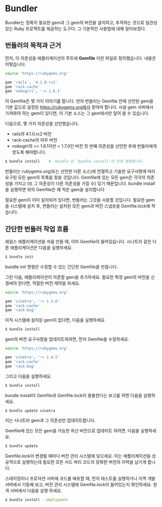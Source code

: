 # Bundler
Bundler는 정확히 필요한 gem과 그 gem의 버전을 설치하고, 추적하는 것으로 일관성 있는 Ruby 프로젝트를 제공하는 도구다. 
그 기본적인 사용법에 대해 알아보겠다.


## 번들러의 목적과 근거
먼저, 이 의존성을 애플리케이션의 루트에 **Gemfile** 이란 파일로 정의했습니다. 내용은 이렇습니다.
```sh
source 'https://rubygems.org'

gem 'rails', '4.1.0.rc2'
gem 'rack-cache'
gem 'nokogiri', '~> 1.6.1'
```
이 Gemfile은 몇 가지 이야기를 합니다. 
먼저 번들러는 Gemfile 안에 선언된 gem을 기본 값으로 설정된 https://rubygems.org에서 찾아야 합니다. 
사설 gem 서버에서 가져와야 하는 gem이 있다면, 이 기본 소스는 그 gem에서만 덮어 쓸 수 있습니다.

다음으로, 몇 가지 의존성을 선언했습니다.
- rails의 4.1.0.rc2 버전
- rack-cache의 아무 버전
- nokogiri의 >= 1.6.1지만 < 1.7.0인 버전
첫 번째 의존성을 선언한 후에 번들러에게 받도록 해야합니다.
```sh
$ bundle install    # 'bundle'은 'bundle install'의 단축 명령입니다.
```
번들러는 rubygems.org(또는 선언한 다른 소스)에 연결하고 기술한 요구사항에 따라 요구된 모든 gem의 목록을 찾을 것입니다. 
Gemfile에 있는 모든 gem은 각각의 의존성을 가지고 (또 그 의존성이 다른 의존성을 가질 수) 있기 때문입니다. 
bundle install을 실행하면 위의 Gemfile은 꽤 적은 gem을 설치합니다

필요한 gem이 이미 설치되어 있다면, 번들러는 그것을 사용할 것입니다. 
필요한 gem을 시스템에 설치 후, 번들러는 설치된 모든 gem과 버전 스냅숏을 Gemfile.lock에 적습니다.


## 간단한 번들러 작업 흐름

레일스 애플리케이션을 처음 만들 때, 이미 Gemfile이 들어있습니다. 시나트라 같은 다른 애플리케이션은 다음을 실행하세요.
```sh
$ bundle init
```

bundle init 명령은 수정할 수 있는 간단한 Gemfile을 만듭니다.

그런 다음, 애플리케이션이 의존할 gem을 추가하세요. 필요한 특정 gem의 버전을 신경써야 한다면, 적절한 버전 제약을 하세요.
```sh
source 'https://rubygems.org'

gem 'sinatra', '~> 1.3.6'
gem 'rack-cache'
gem 'rack-bug'
```

아직 시스템에 설치된 gem이 없다면, 다음을 실행하세요.
```sh
$ bundle install
```

gem의 버전 요구사항을 업데이트하려면, 먼저 Gemfile을 수정하세요.
```sh
source 'https://rubygems.org'

gem 'sinatra', '~> 1.4.5'
gem 'rack-cache'
gem 'rack-bug'
```

그리고 다음을 실행하세요.
```sh
$ bundle install
```

bundle install이 Gemfile과 Gemfile.lock이 충돌한다는 보고를 하면 다음을 실행하세요.
```sh
$ bundle update sinatra
```
이는 시나트라 gem과 그 의존성만 업데이트합니다.

Gemfile에 있는 모든 gem을 가능한 최신 버전으로 업데이트 하려면, 다음을 실행하세요.
```sh
$ bundle update
```
Gemfile.lock이 변경될 때마다 버전 관리 시스템에 넣으세요. 
이는 애플리케이션을 성공적으로 실행하는데 필요한 모든 서드 파티 코드의 정확한 버전의 이력을 남기게 합니다.


스테이징이나 프로덕션 서버에 코드를 배포할 때, 먼저 테스트를 실행하거나 지역 개발 서버에서 기동해 보고, 
버전 관리 시스템에 Gemfile.lock이 들어있는지 확인하세요. 원격 서버에서 다음을 실행 하세요.
```sh
$ bundle install --deployment
```
